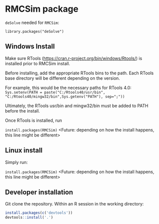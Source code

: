 # RMCSim package
<Insert intro>

`deSolve` needed for `RMCSim`:

`library.packages("deSolve")`

## Windows Install
Make sure RTools (https://cran.r-project.org/bin/windows/Rtools/) is installed prior to RMCSim install.

Before installing, add the appropriate RTools bins to the path. Each RTools base directory will be different depending on the version.

For example, this would be the necessary paths for RTools 4.0:
`Sys.setenv(PATH = paste("C:/Rtools40/usr/bin", "C:/Rtools40/mingw32/bin",Sys.getenv("PATH"), sep=";"))`

Ultimately, the RTools usr/bin and mingw32/bin must be added to PATH before the install.

Once RTools is installed, run

`install.packages(RMCSim)` <Future: depending on how the install happens, this line might be different>

## Linux install
Simply run:

`install.packages(RMCSim)` <Future: depending on how the install happens, this line might be different>

## Developer installation

Git clone the repository. Within an R session in the working directory:

```R
install.packages(c('devtools'))
devtools::install('.')
```

